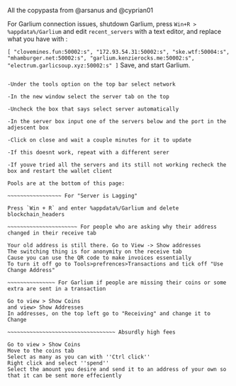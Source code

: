 All the copypasta from @arsanus and @cyprian01

For Garlium connection issues, shutdown Garlium, press `Win+R > %appdata%/Garlium` and edit `recent_servers` with a text editor, and replace what you have with :
 
``[
    "clovemines.fun:50002:s",
    "172.93.54.31:50002:s",
    "ske.wtf:50004:s",
    "mhamburger.net:50002:s",
    "garlium.kenzierocks.me:50002:s",
    "electrum.garlicsoup.xyz:50002:s"
]``
Save, and start Garlium.
 
~~~~~~~~~~~~~~~~~~~~~~ If ^ doesn't work

-Under the tools option on the top bar select network

-In the new window select the server tab on the top

-Uncheck the box that says select server automatically

-In the server box input one of the servers below and the port in the adjescent box

-Click on close and wait a couple minutes for it to update

-If this doesnt work, repeat with a different serer

-If youve tried all the servers and its still not working recheck the box and restart the wallet client

Pools are at the bottom of this page:

~~~~~~~~~~~~~~~~~ For "Server is Lagging"
 
Press `Win + R` and enter %appdata%/Garlium and delete blockchain_headers
 
~~~~~~~~~~~~~~~~~~~~~~ For people who are asking why their address changed in their receive tab
 
Your old address is still there. Go to View -> Show addresses
The switching thing is for anonymity on the receive tab
Cause you can use the QR code to make invoices essentially
To turn it off go to Tools>prefrences>Transactions and tick off "Use Change Address"
 
~~~~~~~~~~~~~~~ For Garlium if people are missing their coins or some extra are sent in a transaction
 
Go to view > Show Coins
and view> Show Addresses
In addresses, on the top left go to "Receiving" and change it to Change

~~~~~~~~~~~~~~~~~~~~~~~~~~~~~~~~~~ Absurdly high fees

Go to view > Show Coins
Move to the coins tab
Select as many as you can with ''Ctrl click''
Right click and select ''spend''
Select the amount you desire and send it to an address of your own so that it can be sent more effeciently

